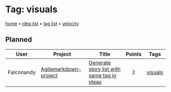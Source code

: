 # Tag: visuals

[home](../index.md) • [idea list](../ideas.md) • [tag list](../tags.md) • [velocity](../velocity.md)

## Planned
| User | Project | Title | Points | Tags |
|---|---|---|:---:|---|
| Falconandy | [Agilemarkdown-project](../agilemarkdown-project.md) | [Generate story list with same tag in ideas](../agilemarkdown-project/Generate-story-list-with-same-tag-in-ideas.md) | 2 | [visuals](visuals.md) |

